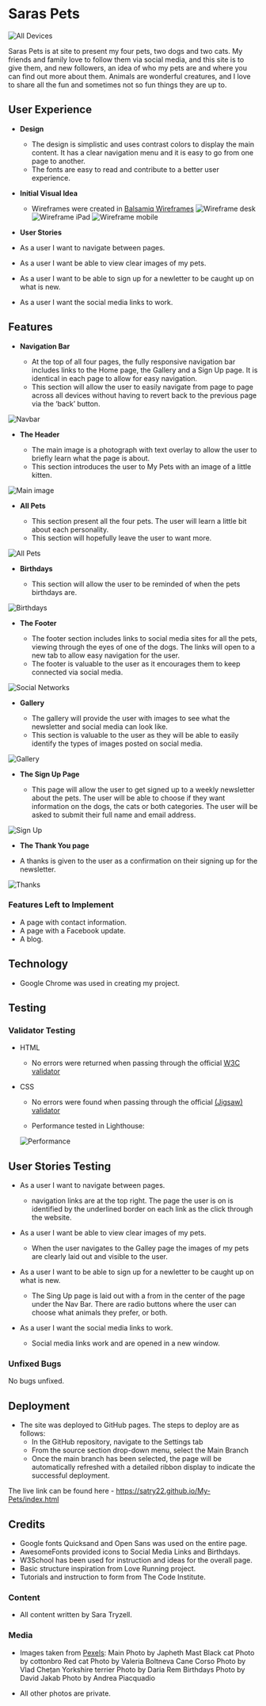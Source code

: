 # Saras Pets

![All Devices](assets/images/docs/Screenshot-alldevices.png)

Saras Pets is at site to present my four pets, two dogs and two cats.
My friends and family love to follow them via social media, and this site is to give them, and new followers, an idea of who my pets are and where you can find out more about them.
Animals are wonderful creatures, and I love to share all the fun and sometimes not so fun things they are up to.

## User Experience

- __Design__

  - The design is simplistic and uses contrast colors to display the main content. It has a clear navigation menu and it is easy to go from one page to another.
  - The fonts are easy to read and contribute to a better user experience.

- __Initial Visual Idea__
  - Wireframes were created in [Balsamiq Wireframes](https://balsamiq.com/)
![Wireframe desk](assets/images/docs/Wireframe1.png)
![Wireframe iPad](assets/images/docs/wireframe2.png)
![Wireframe mobile](assets/images/docs/wireframe3.png)

- __User Stories__

- As a user I want to navigate between pages.

- As a user I want be able to view clear images of my pets.

- As a user I want to be able to sign up for a newletter to be caught up on what is new.

- As a user I want the social media links to work.

## Features 

- __Navigation Bar__

  - At the top of all four pages, the fully responsive navigation bar includes links to the Home page, the Gallery and a Sign Up page. It is identical in each page to allow for easy navigation.
  - This section will allow the user to easily navigate from page to page across all devices without having to revert back to the previous page via the ‘back’ button. 

![Navbar](assets/images/docs/screenshot-header.png)

- __The Header__

  - The main image is a photograph with text overlay to allow the user to briefly learn what the page is about. 
  - This section introduces the user to My Pets with an image of a little kitten.

![Main image](assets/images/docs/Screenshot-mainimage.png)

- __All Pets__

  - This section present all the four pets. The user will learn a little bit about each personality.
  - This section will hopefully leave the user to want more.

![All Pets](assets/images/docs/Screenshot-allpets.png)

- __Birthdays__

  - This section will allow the user to be reminded of when the pets birthdays are.  

![Birthdays](assets/images/docs/Screenshot-birthdays.png)

- __The Footer__ 

  - The footer section includes links to social media sites for all the pets, viewing through the eyes of one of the dogs. The links will open to a new tab to allow easy navigation for the user. 
  - The footer is valuable to the user as it encourages them to keep connected via social media.

![Social Networks](assets/images/docs/Screenshot-socialnetworks.png)

- __Gallery__

  - The gallery will provide the user with images to see what the newsletter and social media can look like. 
  - This section is valuable to the user as they will be able to easily identify the types of images posted on social media. 

![Gallery](assets/images/docs/Screenshot-gallery.png)

- __The Sign Up Page__

  - This page will allow the user to get signed up to a weekly newsletter about the pets. The user will be able to choose if they want information on the dogs, the cats or both categories. The user will be asked to submit their full name and email address. 

![Sign Up](assets/images/docs/Screenshot-signup.png)

- __The Thank You page__

- A thanks is given to the user as a confirmation on their signing up for the newsletter.

![Thanks](assets/images/docs/screenshot-thankyou.png)

### Features Left to Implement

- A page with contact information.
- A page with a Facebook update.
- A blog.

## Technology

- Google Chrome was used in creating my project.

## Testing

### Validator Testing 

- HTML
  - No errors were returned when passing through the official [W3C validator](https://validator.w3.org/nu/?doc=https%3A%2F%2Fcode-institute-org.github.io%2Flove-running-2.0%2Findex.html)
- CSS
  - No errors were found when passing through the official [(Jigsaw) validator](https://jigsaw.w3.org/css-validator/validator?uri=https%3A%2F%2Fvalidator.w3.org%2Fnu%2F%3Fdoc%3Dhttps%253A%252F%252Fcode-institute-org.github.io%252Flove-running-2.0%252Findex.html&profile=css3svg&usermedium=all&warning=1&vextwarning=&lang=en#css)

  - Performance tested in Lighthouse:

  ![Performance](assets/images/docs/Screenshot-performance.png)

## User Stories Testing

- As a user I want to navigate between pages.
  - navigation links are at the top right. The page the user is on is identified by the underlined border on each link as the click through the website.

- As a user I want be able to view clear images of my pets.
  - When the user navigates to the Galley page the images of my pets are clearly laid out and visible to the user.

- As a user I want to be able to sign up for a newletter to be caught up on what is new.
  - The Sing Up page is laid out with a from in the center of the page under the Nav Bar. There are radio buttons where the user can choose what animals they prefer, or both.

- As a user I want the social media links to work.
  - Social media links work and are opened in a new window.

### Unfixed Bugs

No bugs unfixed. 

## Deployment

- The site was deployed to GitHub pages. The steps to deploy are as follows: 
  - In the GitHub repository, navigate to the Settings tab 
  - From the source section drop-down menu, select the Main Branch
  - Once the main branch has been selected, the page will be automatically refreshed with a detailed ribbon display to indicate the successful deployment. 

The live link can be found here - https://satry22.github.io/My-Pets/index.html 


## Credits 

  - Google fonts Quicksand and Open Sans was used on the entire page.
  - AwesomeFonts provided icons to Social Media Links and Birthdays.
  - W3School has been used for instruction and ideas for the overall page.
  - Basic structure inspiration from Love Running project.
  - Tutorials and instruction to form from The Code Institute.

### Content 

- All content written by Sara Tryzell.

### Media

- Images taken from [Pexels](https://pexels.com):
  Main Photo by Japheth Mast
  Black cat Photo by cottonbro
  Red cat Photo by Valeria Boltneva
  Cane Corso Photo by Vlad Chețan
  Yorkshire terrier Photo by Daria Rem
  Birthdays Photo by David Jakab
  Photo by Andrea Piacquadio

- All other photos are private. 

